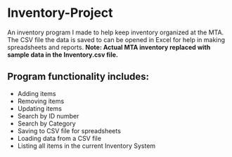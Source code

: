 # Inventory-Project
An inventory program I made to help keep inventory organized at the MTA. The CSV file the data is saved to can be opened in Excel for help in making spreadsheets and reports.
**Note: Actual MTA inventory replaced with sample data in the Inventory.csv file.**
## Program functionality includes:
* Adding items
* Removing items
* Updating items
* Search by ID number
* Search by Category
* Saving to CSV file for spreadsheets
* Loading data from a CSV file
* Listing all items in the current Inventory System
